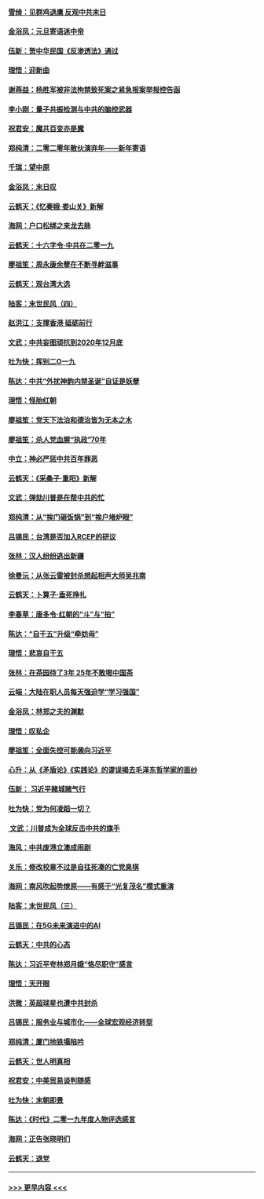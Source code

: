 #### [雪绮：见群鸡退鹰  反观中共末日](../pages/nsc993/n11762112.md?t=01021544) 
#### [金浴凤：元旦寄语迷中帝](../pages/nsc993/n11761788.md?t=01021544) 
#### [伍新：贺中华民国《反渗透法》通过](../pages/nsc993/n11761994.md?t=01021544) 
#### [理悟：迎新曲](../pages/nsc993/n11761152.md?t=01021544) 
#### [谢燕益：杨胜军被非法拘禁致死案之紧急报案举报控告函](../pages/nsc993/n11756134.md?t=01021544) 
#### [李小刚：量子共振检测与中共的脑控武器](../pages/nsc993/n11754518.md?t=01021544) 
#### [祝君安：魔共百变亦是魔](../pages/nsc993/n11754469.md?t=01021544) 
#### [郑纯清：二零二零年散伙演弃年——新年寄语](../pages/nsc993/n11754195.md?t=01021544) 
#### [千瑞：望中原](../pages/nsc993/n11754159.md?t=01021544) 
#### [金浴凤：末日叹](../pages/nsc993/n11752359.md?t=01021544) 
#### [云鹤天：《忆秦娥‧娄山关》新解](../pages/nsc993/n11752348.md?t=01021544) 
#### [海网：户口松绑之来龙去脉](../pages/nsc993/n11752328.md?t=01021544) 
#### [云鹤天：十六字令‧中共在二零一九](../pages/nsc993/n11752305.md?t=01021544) 
#### [廖祖笙：周永康余孽在不断寻衅滋事](../pages/nsc993/n11751013.md?t=01021544) 
#### [云鹤天：观台湾大选](../pages/nsc993/n11751007.md?t=01021544) 
#### [陆客：末世民风（四）](../pages/nsc993/n11749203.md?t=01021544) 
#### [赵洪江：支撑香港 砥砺前行](../pages/nsc993/n11748482.md?t=01021544) 
#### [文武：中共妄图顽抗到2020年12月底](../pages/nsc993/n11748446.md?t=01021544) 
#### [吐为快：挥别二O一九](../pages/nsc993/n11748411.md?t=01021544) 
#### [陈达：中共“外扰神韵内禁圣诞”自证是妖孽](../pages/nsc993/n11748226.md?t=01021544) 
#### [理悟：怪胎红朝](../pages/nsc993/n11748206.md?t=01021544) 
#### [廖祖笙：党天下法治和德治皆为无本之木](../pages/nsc993/n11748135.md?t=01021544) 
#### [廖祖笙：杀人党血腥“执政”70年](../pages/nsc993/n11745144.md?t=01021544) 
#### [中立：神必严惩中共百年罪恶](../pages/nsc993/n11744970.md?t=01021544) 
#### [云鹤天：《采桑子‧重阳》新解](../pages/nsc993/n11744948.md?t=01021544) 
#### [文武：弹劾川普是在帮中共的忙](../pages/nsc993/n11744758.md?t=01021544) 
#### [郑纯清：从“挨门砸饭锅”到“挨户堵炉眼”](../pages/nsc993/n11744745.md?t=01021544) 
#### [吕锡民：台湾是否加入RCEP的研议](../pages/nsc993/n11744701.md?t=01021544) 
#### [张林：汉人纷纷逃出新疆](../pages/nsc993/n11743530.md?t=01021544) 
#### [徐曼沅：从张云雷被封杀想起相声大师吴兆南](../pages/nsc993/n11741816.md?t=01021544) 
#### [云鹤天：卜算子‧垂死挣扎](../pages/nsc993/n11739956.md?t=01021544) 
#### [李春草：唐多令‧红朝的“斗”与“拍”](../pages/nsc993/n11739830.md?t=01021544) 
#### [陈达：“自干五”升级“牵妨母”](../pages/nsc993/n11739724.md?t=01021544) 
#### [理悟：悲哀自干五](../pages/nsc993/n11739547.md?t=01021544) 
#### [张林：在茶园待了3年 25年不敢喝中国茶](../pages/nsc993/n11739240.md?t=01021544) 
#### [云端：大陆在职人员每天强迫学“学习强国”](../pages/nsc993/n11738735.md?t=01021544) 
#### [金浴凤：林郑之夫的渊默](../pages/nsc993/n11737735.md?t=01021544) 
#### [理悟：叹私企](../pages/nsc993/n11737715.md?t=01021544) 
#### [廖祖笙：全面失控可能袭向习近平](../pages/nsc993/n11737704.md?t=01021544) 
#### [心升：从《矛盾论》《实践论》的谬误揭去毛泽东哲学家的面纱](../pages/nsc993/n11736962.md?t=01021544) 
#### [伍新： 习近平赌城赌气行](../pages/nsc993/n11736929.md?t=01021544) 
#### [吐为快：党为何凌蹈一切？](../pages/nsc993/n11736915.md?t=01021544) 
#### [ 文武：川普成为全球反击中共的旗手](../pages/nsc993/n11736882.md?t=01021544) 
#### [海风：中共废港立澳成闹剧](../pages/nsc993/n11735857.md?t=01021544) 
#### [关乐：修改校章不过是自往死凑的亡党臭棋](../pages/nsc993/n11735097.md?t=01021544) 
#### [海网：南风吹起势燎原——有感于“光复茂名”模式重演](../pages/nsc993/n11732308.md?t=01021544) 
#### [陆客：末世民风（三）](../pages/nsc993/n11732211.md?t=01021544) 
#### [吕锡民：在5G未来演进中的AI](../pages/nsc993/n11730010.md?t=01021544) 
#### [云鹤天：中共的心态](../pages/nsc993/n11729906.md?t=01021544) 
#### [陈达：习近平夸林郑月娥“恪尽职守”感言](../pages/nsc993/n11729881.md?t=01021544) 
#### [理悟：天开眼](../pages/nsc993/n11729699.md?t=01021544) 
#### [洪微：英超球星也遭中共封杀](../pages/nsc993/n11727243.md?t=01021544) 
#### [吕锡民：服务业与城市化——全球宏观经济转型](../pages/nsc993/n11725845.md?t=01021544) 
#### [郑纯清：厦门地铁塌陷吟](../pages/nsc993/n11725813.md?t=01021544) 
#### [云鹤天：世人明真相](../pages/nsc993/n11725621.md?t=01021544) 
#### [祝君安：中美贸易谈判随感](../pages/nsc993/n11725609.md?t=01021544) 
#### [吐为快：末朝即景](../pages/nsc993/n11723365.md?t=01021544) 
#### [陈达：《时代》二零一九年度人物评选感言](../pages/nsc993/n11723337.md?t=01021544) 
#### [海网：正告张晓明们](../pages/nsc993/n11723228.md?t=01021544) 
#### [云鹤天：退党](../pages/nsc993/n11723056.md?t=01021544) 

----
#### [ >>> 更早内容 <<< ](../indexes/nsc993-earlier.md)
